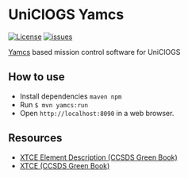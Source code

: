 # UniClOGS Yamcs

[![License](https://img.shields.io/github/license/oresat/uniclogs-yamcs)](./LICENSE)
[![issues](https://img.shields.io/github/issues/oresat/uniclogs-yamcs)](https://github.com/oresat/uniclogs-yamcs/issues)

[Yamcs] based mission control software for UniClOGS

## How to use

- Install dependencies `maven npm`
- Run `$ mvn yamcs:run`
- Open `http://localhost:8090` in a web browser.

## Resources

- [XTCE Element Description (CCSDS Green Book)](https://public.ccsds.org/Pubs/660x1g1.pdf)
- [XTCE (CCSDS Green Book)](https://public.ccsds.org/Pubs/660x2g2.pdf)

[Yamcs]:https://yamcs.org/
